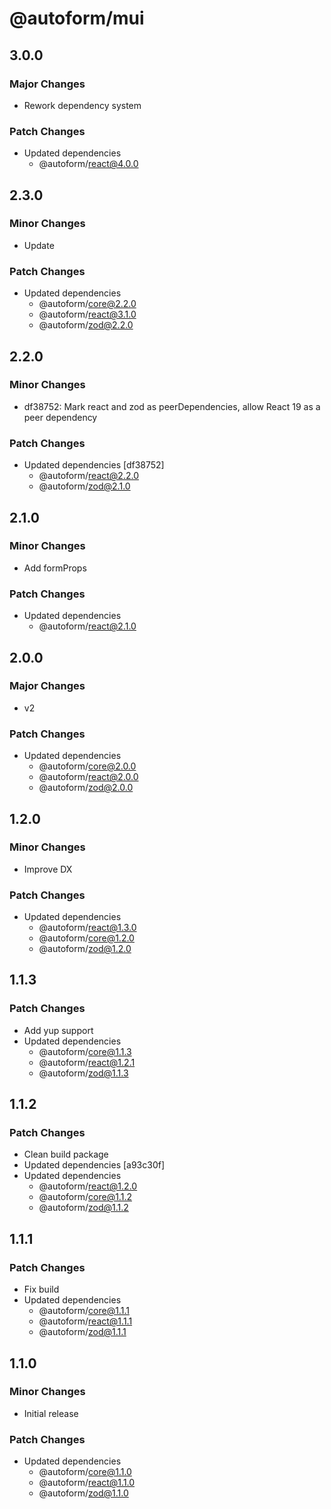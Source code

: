 # @autoform/mui

## 3.0.0

### Major Changes

- Rework dependency system

### Patch Changes

- Updated dependencies
  - @autoform/react@4.0.0

## 2.3.0

### Minor Changes

- Update

### Patch Changes

- Updated dependencies
  - @autoform/core@2.2.0
  - @autoform/react@3.1.0
  - @autoform/zod@2.2.0

## 2.2.0

### Minor Changes

- df38752: Mark react and zod as peerDependencies, allow React 19 as a peer dependency

### Patch Changes

- Updated dependencies [df38752]
  - @autoform/react@2.2.0
  - @autoform/zod@2.1.0

## 2.1.0

### Minor Changes

- Add formProps

### Patch Changes

- Updated dependencies
  - @autoform/react@2.1.0

## 2.0.0

### Major Changes

- v2

### Patch Changes

- Updated dependencies
  - @autoform/core@2.0.0
  - @autoform/react@2.0.0
  - @autoform/zod@2.0.0

## 1.2.0

### Minor Changes

- Improve DX

### Patch Changes

- Updated dependencies
  - @autoform/react@1.3.0
  - @autoform/core@1.2.0
  - @autoform/zod@1.2.0

## 1.1.3

### Patch Changes

- Add yup support
- Updated dependencies
  - @autoform/core@1.1.3
  - @autoform/react@1.2.1
  - @autoform/zod@1.1.3

## 1.1.2

### Patch Changes

- Clean build package
- Updated dependencies [a93c30f]
- Updated dependencies
  - @autoform/react@1.2.0
  - @autoform/core@1.1.2
  - @autoform/zod@1.1.2

## 1.1.1

### Patch Changes

- Fix build
- Updated dependencies
  - @autoform/core@1.1.1
  - @autoform/react@1.1.1
  - @autoform/zod@1.1.1

## 1.1.0

### Minor Changes

- Initial release

### Patch Changes

- Updated dependencies
  - @autoform/core@1.1.0
  - @autoform/react@1.1.0
  - @autoform/zod@1.1.0
